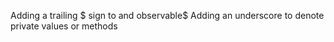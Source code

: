 Adding a trailing $ sign to and observable$
Adding an underscore to denote private values or methods

